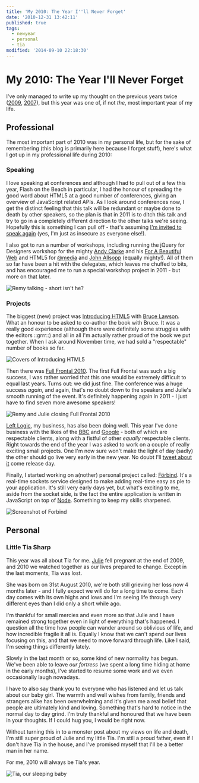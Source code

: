 ```yaml
---
title: 'My 2010: The Year I''ll Never Forget'
date: '2010-12-31 13:42:11'
published: true
tags:
  - newyear
  - personal
  - tia
modified: '2014-09-10 22:18:30'
---
```

# My 2010: The Year I'll Never Forget

I've only managed to write up my thought on the previous years twice ([2009](/2010/01/03/goodnight-2009/), [2007](/2007/12/31/2007-moments/)), but this year was one of, if not *the*, most important year of my life.

<!--more-->

## Professional

The most important part of 2010 was in my personal life, but for the sake of remembering (this blog is primarily here because I forget stuff), here's what I got up in my professional life during 2010:

### Speaking

I love speaking at conferences and although I had to pull out of a few this year, Flash on the Beach in particular, I had the honour of spreading the good word about HTML5 at a good number of conferences, giving an overview of JavaScript related APIs. As I look around conferences now, I get the distinct feeling that this talk will be redundant or maybe done to death by other speakers, so the plan is that in 2011 is to ditch this talk and try to go in a completely different direction to the other talks we're seeing. Hopefully this is something I can pull off - that's assuming [I'm invited to speak again](/talks) (yes, I'm just as insecure as everyone else!).

I also got to run a number of workshops, including running the jQuery for Designers workshop for the mighty [Andy Clarke](http://www.stuffandnonsense.co.uk/) and his [For A Beautiful Web](http://forabeautifulweb.com/) and HTML5 for [@media](http://atmedia.webdirections.org/) and [John Allsopp](http://johnfallsopp.com/) (equally mighty!).  All of them so far have been a hit with the delegates, which leaves me chuffed to bits, and has encouraged me to run a special workshop project in 2011 - but more on that later.

![Remy talking - short isn't he?](/images/2010/remy-talking.jpg)

### Projects

The biggest (new) project was [Introducing HTML5](http://introducinghtml5.com/ "Introducing HTML5: Bruce Lawson and Remy Sharp") with [Bruce Lawson](http://brucelawson.co.uk/ "Bruce Lawson&#8217;s  personal site"). What an honour to be asked to co-author the book with Bruce.  It was a really good experience (although there were definitely some struggles with the editors ::grrr::) and all in all I'm actually rather proud of the book we put together.  When I ask around November time, we had sold a "respectable" number of books so far.

![Covers of Introducing HTML5](/images/2010/html5.jpg)

Then there was [Full Frontal 2010](http://2010.full-frontal.org).  The first Full Frontal was such a big success, I was rather worried that this one would be extremely difficult to equal last years. Turns out: we did just fine.  The conference was a huge success *again*, and again, that's no doubt down to the speakers and Julie's smooth running of the event.  It's definitely happening again in 2011 - I just have to find seven more awesome speakers!

![Remy and Julie closing Full Frontal 2010](/images/2010/fullfrontal.jpg)

[Left Logic](http://leftlogic.com/ "Left Logic - Specialist Web Development"), my business, has also been doing well.  This year I've done business with the likes of the [BBC](http://www.bbc.co.uk/ "BBC - Homepage") and [Google](http://www.google.com/ "Google") - both of which are respectable clients, along with a fistful of other *equally* respectable clients.  Right towards the end of the year I was asked to work on a couple of really exciting small projects.  One I'm now sure won't make the light of day (sadly) the other should go live very early in the new year.  No doubt I'll [tweet about it](http://twitter.com/rem) come release day.

Finally, I started working on a(nother) personal project called: [Förbind](http://forbind.net). It's a real-time sockets service designed to make adding real-time easy as pie to your application.  It's still very early days yet, but what's exciting to me, aside from the socket side, is the fact the entire application is written in JavaScript on top of [Node](http://nodejs.org/ "node.js").  Something to keep my skills sharpened.

![Screenshot of Forbind](/images/2010/forbind.gif)

## Personal



<h3 id="tia">Little Tia Sharp</h3>

This year was all about Tia for me. [Julie](http://twitter.com/julieanne) fell pregnant at the end of 2009, and 2010 we watched together as our lives prepared to change. Except in the last moments, Tia was lost.

She was born on 31st August 2010, we're both still grieving her loss now 4 months later - and I fully expect we will do for a long time to come. Each day comes with its own highs and lows and I'm seeing life through very different eyes than I did only a short while ago.

I'm thankful for small mercies and even more so that Julie and I have remained strong together even in light of everything that's happened.  I question all the time how people can wander around so oblivious of life, and how incredible fragile it all is.  Equally I know that we can't spend our lives focusing on this, and that we need to move forward through life.  Like I said, I'm seeing things differently lately.

Slowly in the last month or so, some kind of new normality has begun. We've been able to leave *our fortress* (we spent a long time hiding at home in the early months), I've started to resume some work and we even occasionally laugh nowadays.

I have to also say thank you to everyone who has listened and let us talk about our baby girl. The warmth and well wishes from family, friends and strangers alike has been overwhelming and it's given me a real belief that people are ultimately kind and loving. Something that's hard to notice in the normal day to day grind. I'm truly thankful and honoured that we have been in your thoughts. If I could hug you, I would be right now.

Without turning this in to a monster post about my views on life and death, I'm still super proud of Julie and my little Tia. I'm still a proud father, even if I don't have Tia in the house, and I've promised myself that I'll be a better man in her name.

For me, 2010 will always be Tia's year.

![Tia, our sleeping baby](/images/2010/tia.jpg)
